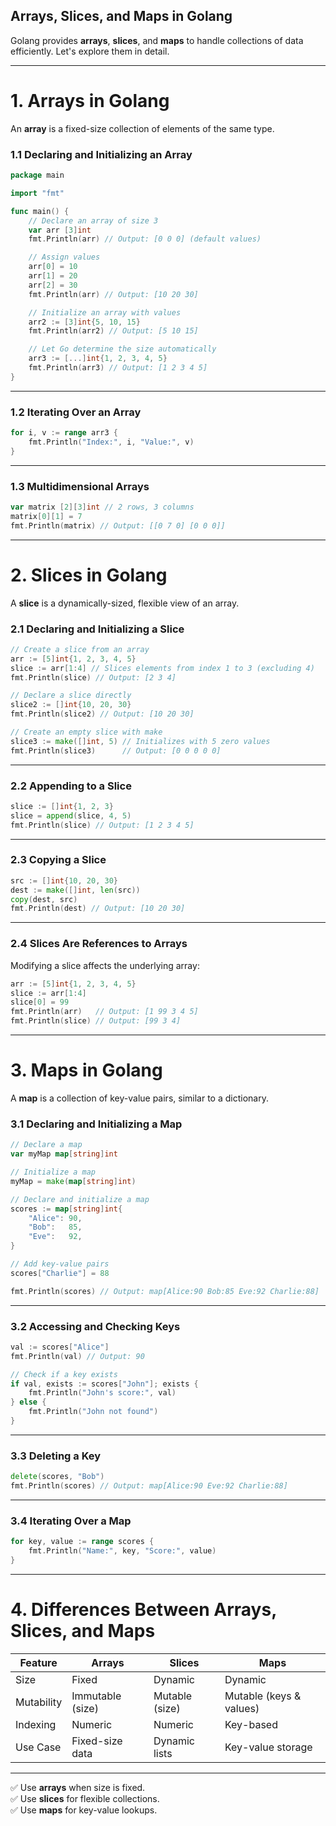 ## **Arrays, Slices, and Maps in Golang**  

Golang provides **arrays**, **slices**, and **maps** to handle collections of data efficiently. Let's explore them in detail.

---

# **1. Arrays in Golang**  
An **array** is a fixed-size collection of elements of the same type.

### **1.1 Declaring and Initializing an Array**
```go
package main

import "fmt"

func main() {
    // Declare an array of size 3
    var arr [3]int
    fmt.Println(arr) // Output: [0 0 0] (default values)

    // Assign values
    arr[0] = 10
    arr[1] = 20
    arr[2] = 30
    fmt.Println(arr) // Output: [10 20 30]

    // Initialize an array with values
    arr2 := [3]int{5, 10, 15}
    fmt.Println(arr2) // Output: [5 10 15]

    // Let Go determine the size automatically
    arr3 := [...]int{1, 2, 3, 4, 5}
    fmt.Println(arr3) // Output: [1 2 3 4 5]
}
```

---

### **1.2 Iterating Over an Array**
```go
for i, v := range arr3 {
    fmt.Println("Index:", i, "Value:", v)
}
```

---

### **1.3 Multidimensional Arrays**
```go
var matrix [2][3]int // 2 rows, 3 columns
matrix[0][1] = 7
fmt.Println(matrix) // Output: [[0 7 0] [0 0 0]]
```

---

# **2. Slices in Golang**  
A **slice** is a dynamically-sized, flexible view of an array.

### **2.1 Declaring and Initializing a Slice**
```go
// Create a slice from an array
arr := [5]int{1, 2, 3, 4, 5}
slice := arr[1:4] // Slices elements from index 1 to 3 (excluding 4)
fmt.Println(slice) // Output: [2 3 4]

// Declare a slice directly
slice2 := []int{10, 20, 30}
fmt.Println(slice2) // Output: [10 20 30]

// Create an empty slice with make
slice3 := make([]int, 5) // Initializes with 5 zero values
fmt.Println(slice3)      // Output: [0 0 0 0 0]
```

---

### **2.2 Appending to a Slice**
```go
slice := []int{1, 2, 3}
slice = append(slice, 4, 5)
fmt.Println(slice) // Output: [1 2 3 4 5]
```

---

### **2.3 Copying a Slice**
```go
src := []int{10, 20, 30}
dest := make([]int, len(src))
copy(dest, src)
fmt.Println(dest) // Output: [10 20 30]
```

---

### **2.4 Slices Are References to Arrays**
Modifying a slice affects the underlying array:

```go
arr := [5]int{1, 2, 3, 4, 5}
slice := arr[1:4]
slice[0] = 99
fmt.Println(arr)   // Output: [1 99 3 4 5]
fmt.Println(slice) // Output: [99 3 4]
```

---

# **3. Maps in Golang**  
A **map** is a collection of key-value pairs, similar to a dictionary.

### **3.1 Declaring and Initializing a Map**
```go
// Declare a map
var myMap map[string]int

// Initialize a map
myMap = make(map[string]int)

// Declare and initialize a map
scores := map[string]int{
    "Alice": 90,
    "Bob":   85,
    "Eve":   92,
}

// Add key-value pairs
scores["Charlie"] = 88

fmt.Println(scores) // Output: map[Alice:90 Bob:85 Eve:92 Charlie:88]
```

---

### **3.2 Accessing and Checking Keys**
```go
val := scores["Alice"]
fmt.Println(val) // Output: 90

// Check if a key exists
if val, exists := scores["John"]; exists {
    fmt.Println("John's score:", val)
} else {
    fmt.Println("John not found")
}
```

---

### **3.3 Deleting a Key**
```go
delete(scores, "Bob")
fmt.Println(scores) // Output: map[Alice:90 Eve:92 Charlie:88]
```

---

### **3.4 Iterating Over a Map**
```go
for key, value := range scores {
    fmt.Println("Name:", key, "Score:", value)
}
```

---

# **4. Differences Between Arrays, Slices, and Maps**
| Feature  | Arrays  | Slices  | Maps  |
|----------|---------|---------|---------|
| Size     | Fixed   | Dynamic | Dynamic |
| Mutability | Immutable (size) | Mutable (size) | Mutable (keys & values) |
| Indexing | Numeric | Numeric | Key-based |
| Use Case | Fixed-size data | Dynamic lists | Key-value storage |

---

✅ Use **arrays** when size is fixed.  
✅ Use **slices** for flexible collections.  
✅ Use **maps** for key-value lookups.